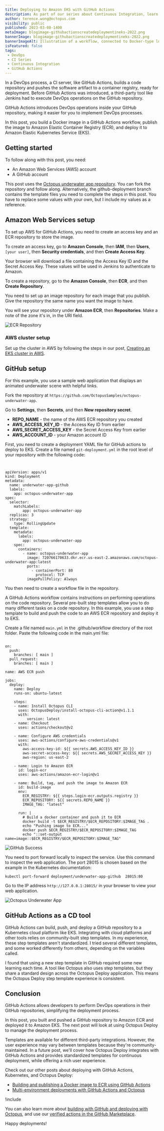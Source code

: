 ```yaml
---
title: Deploying to Amazon EKS with GitHub Actions
description: As part of our series about Continuous Integration, learn how to build a workflow in GitHub Actions, push to ECR, and deploy to EKS.
author: terence.wong@octopus.com
visibility: public
published: 2023-03-08-1400
metaImage: blogimage-githubactionscreatedeploymentineks-2022.png
bannerImage: blogimage-githubactionscreatedeploymentineks-2022.png
bannerImageAlt: Illustration of a workflow, connected to Docker-type logo, connected to ECR, connected to rocket, connected to EKS-type logo.
isFeatured: false
tags:
 - DevOps
 - CI Series
 - Continuous Integration
 - GitHub Actions
---
```


In a DevOps process, a CI server, like GitHub Actions, builds a code repository and pushes the software artifact to a container registry, ready for deployment. Before GitHub Actions was introduced, a third-party tool like Jenkins had to execute DevOps operations on the GitHub repository. 

GitHub Actions introduces DevOps operations inside your GitHub repository, making it easier for you to implement DevOps processes. 

In this post, you build a Docker image in a GitHub Actions workflow, publish the image to Amazon Elastic Container Registry (ECR), and deploy it to Amazon Elastic Kubernetes Service (EKS). 

## Getting started

To follow along with this post, you need:

- An Amazon Web Services (AWS) account 
- A GitHub account

This post uses the [Octopus underwater app repository](https://github.com/OctopusSamples/octopus-underwater-app). You can fork the repository and follow along. Alternatively, the github-deployment branch contains the template files you need to complete the steps in this post. You have to replace some values with your own, but I include my values as a reference.

## Amazon Web Services setup

To set up AWS for GitHub Actions, you need to create an access key and an ECR repository to store the image.

To create an access key, go to **Amazon Console**, then **IAM**, then **Users**, `[your user]`, then **Security credentials**, and then **Create Access Key**.

Your browser will download a file containing the Access Key ID and the Secret Access Key. These values will be used in Jenkins to authenticate to Amazon.

To create a repository, go to the **Amazon Console**, then **ECR**, and then **Create Repository**.

You need to set up an image repository for each image that you publish. Give the repository the same name you want the image to have.

You will see your repository under **Amazon ECR**, then **Repositories**. Make a note of the zone it's in, in the URI field.

![ECR Repository](ecr-repository.png)

### AWS cluster setup

Set up the cluster in AWS by following the steps in our post, [Creating an EKS cluster in AWS](https://octopus.com/blog/eks-cluster-aws).

## GitHub setup

For this example, you use a sample web application that displays an animated underwater scene with helpful links.

Fork the repository at `https://github.com/OctopusSamples/octopus-underwater-app`.

Go to **Settings**, then **Secrets**, and then **New repository secret**.

- **REPO_NAME** - the name of the AWS ECR repository you created
- **AWS_ACCESS_KEY_ID** - the Access Key ID from earlier
- **AWS_SECRET_ACCESS_KEY** - the Secret Access Key from earlier
- **AWS_ACCOUNT_ID** - your Amazon account ID

First, you need to create a deployment YAML file for GitHub actions to deploy to EKS. Create a file named `git-deployment.yml` in the root level of your repository with the following code:

```


apiVersion: apps/v1
kind: Deployment
metadata:
  name: underwater-app-github
  labels:
    app: octopus-underwater-app
spec:
  selector:
    matchLabels:
        app: octopus-underwater-app
  replicas: 3
  strategy:
    type: RollingUpdate
  template:
    metadata:
      labels:
        app: octopus-underwater-app
    spec:
      containers:
        - name: octopus-underwater-app
          image: 720766170633.dkr.ecr.us-east-2.amazonaws.com/octopus-underwater-app:latest
          ports:
            - containerPort: 80
              protocol: TCP
          imagePullPolicy: Always

```

You then need to create a workflow file in the repository. 

A GitHub Actions workflow contains instructions on performing operations on the code repository. Several pre-built step templates allow you to do many different tasks on a code repository. In this example, you use a step template to build and push the code to an AWS ECR repository and deploy it to EKS.

Create a file named `main.yml` in the .github/workflow directory of the root folder. Paste the following code in the main.yml file:

```

on:
  push:
    branches: [ main ]
  pull_request:
    branches: [ main ]

name: AWS ECR push

jobs:
  deploy:
    name: Deploy
    runs-on: ubuntu-latest

    steps:
    - name: Install Octopus CLI
      uses: OctopusDeploy/install-octopus-cli-action@v1.1.1
      with:
          version: latest
    - name: Checkout
      uses: actions/checkout@v2
      
    - name: Configure AWS credentials
      uses: aws-actions/configure-aws-credentials@v1
      with:
        aws-access-key-id: ${{ secrets.AWS_ACCESS_KEY_ID }}
        aws-secret-access-key: ${{ secrets.AWS_SECRET_ACCESS_KEY }}
        aws-region: us-east-2

    - name: Login to Amazon ECR
      id: login-ecr
      uses: aws-actions/amazon-ecr-login@v1

    - name: Build, tag, and push the image to Amazon ECR
      id: build-image
      env:
        ECR_REGISTRY: ${{ steps.login-ecr.outputs.registry }}
        ECR_REPOSITORY: ${{ secrets.REPO_NAME }}
        IMAGE_TAG: "latest"
        
      run: |
        # Build a docker container and push it to ECR 
        docker build -t $ECR_REGISTRY/$ECR_REPOSITORY:$IMAGE_TAG .
        echo "Pushing image to ECR..."
        docker push $ECR_REGISTRY/$ECR_REPOSITORY:$IMAGE_TAG
        echo "::set-output name=image::$ECR_REGISTRY/$ECR_REPOSITORY:$IMAGE_TAG"
```

![GitHub Success](github-success.png)

You need to port forward locally to inspect the service. Use this command to inspect the web application. The port 28015 is chosen based on the example in the Kubernetes documentation:

    kubectl port-forward deployment/underwater-app-github  28015:80
    
Go to the IP address `http://127.0.0.1:28015/` in your browser to view your web application.

![Octopus Underwater App](octopus-underwater-app.png)

## GitHub Actions as a CD tool

GitHub Actions can build, push, and deploy a GitHub repository to a Kubernetes cloud platform like EKS. Integrating with cloud platforms and other tools relies on community-built step templates. In my experience, these step templates aren't standardized. I tried several different templates, and some worked differently from others, depending on the variables called.

I found that using a new step template in GitHub required some new learning each time. A tool like Octopus also uses step templates, but they share a standard design across the Octopus Deploy application. This means the Octopus Deploy step template experience is consistent. 

## Conclusion

GitHub Actions allows developers to perform DevOps operations in their GitHub repositories, simplifying the deployment process. 

In this post, you built and pushed a GitHub repository to Amazon ECR and deployed it to Amazon EKS. The next post will look at using Octopus Deploy to manage the deployment process.

Templates are available for different third-party integrations. However, the user experience may vary between templates because they're community-maintained. In a future post, we'll cover how Octopus Deploy integrates with GitHub Actions and provides standardized templates for continuous deployment, while offering a rich user experience. 

Check out our other posts about deploying with GitHub Actions, Kubernetes, and Octopus Deploy:

- [Building and publishing a Docker image to ECR using GitHub Actions](https://octopus.com/blog/githubactions-docker-ecr)
- [Multi-environment deployments with GitHub Actions and Octopus](https://octopus.com/blog/multi-environment-deployments-github-actions)

!include <github-actions-free-tool>

You can also learn more about [building with GitHub and deploying with Octopus](https://octopus.com/github), and use our [verified actions in the GitHub Marketplace](https://github.com/marketplace?query=octopus&type=actions&verification=verified_creator). 

Happy deployments!